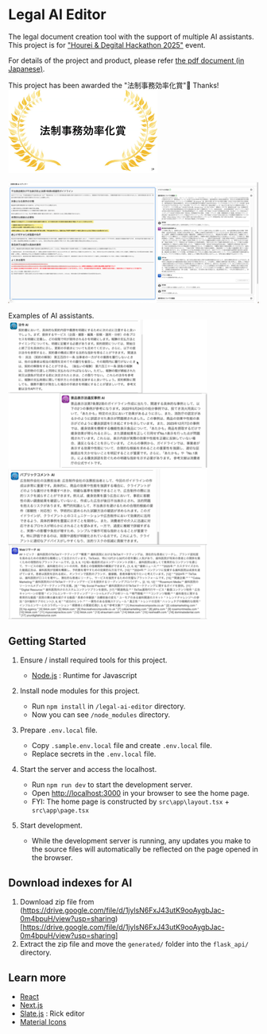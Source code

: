 # Legal AI Editor

The legal document creation tool with the support of multiple AI assistants. This project is for ["Hourei & Degital Hackathon 2025"](https://www.digital.go.jp/news/0ac7897f-acd6-47c6-a579-48339d4805e0) event.

For details of the project and product, please refer [the pdf document (in Japanese)](./docs/08_パンダ_法律文書AIエディター.pdf).

This project has been awarded the "法制事務効率化賞"🎉 Thanks!  
<img src="./docs/法制事務効率化賞.png" alt="award" width="300"/>

![screen](./docs/screen-sample.png)

Examples of AI assistants.  
<img src="./docs/ai-sample-1.png" alt="ai" width="400"/>
<img src="./docs/ai-sample-2.png" alt="ai" width="400"/>

## Getting Started

1. Ensure / install required tools for this project.
    - [Node.js](https://nodejs.org/en) : Runtime for Javascript

1. Install node modules for this project.
    - Run `npm install` in `/legal-ai-editor` directory.
    - Now you can see `/node_modules` directory.

1. Prepare `.env.local` file.
    - Copy `.sample.env.local` file and create `.env.local` file.
    - Replace secrets in the `.env.local` file.

1. Start the server and access the localhost.
    - Run `npm run dev` to start the development server.
    - Open [http://localhost:3000](http://localhost:3000) in your browser to see the home page.
    - FYI: The home page is constructed by `src\app\layout.tsx` + `src\app\page.tsx`

1. Start development.
    - While the development server is running, any updates you make to the source files will automatically be reflected on the page opened in the browser.

## Download indexes for AI
1. Download zip file from (https://drive.google.com/file/d/1jylsN6FxJ43utK9ooAygbJac-0m4bpuH/view?usp=sharing)[https://drive.google.com/file/d/1jylsN6FxJ43utK9ooAygbJac-0m4bpuH/view?usp=sharing]
2. Extract the zip file and move the ```generated/``` folder into the ```flask_api/``` directory.

## Learn more

- [React](https://ja.react.dev/learn)
- [Next.js](https://nextjs.org/docs)
- [Slate.js](https://docs.slatejs.org/) : Rick editor
- [Material Icons](https://mui.com/material-ui/material-icons/)
